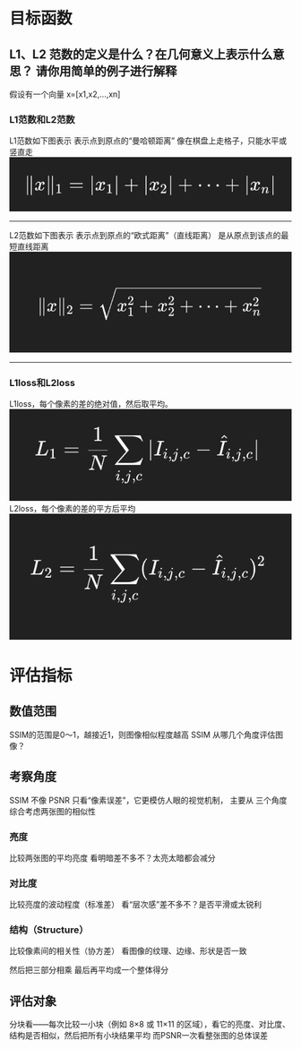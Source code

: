 # 目标函数
## L1、L2 范数的定义是什么？在几何意义上表示什么意思？ 请你用简单的例子进行解释
假设有一个向量 x=[x1​,x2​,…,xn​]
### L1范数和L2范数
L1范数如下图表示
表示点到原点的“曼哈顿距离”
像在棋盘上走格子，只能水平或竖直走
![alt text](<img/截屏2025-10-10 18.20.44.png>) 
***
L2范数如下图表示
表示点到原点的“欧式距离”（直线距离）
是从原点到该点的最短直线距离
![alt text](<img/截屏2025-10-10 18.20.55.png>)
***
### L1loss和L2loss
L1loss，每个像素的差的绝对值，然后取平均。
![alt text](<img/截屏2025-10-10 18.24.12.png>) 
L2loss，每个像素的差的平方后平均
![alt text](<img/截屏2025-10-10 18.24.19.png>)

# 评估指标
## 数值范围
SSIM的范围是0～1，越接近1，则图像相似程度越高
SSIM 从哪几个角度评估图像？
## 考察角度
SSIM 不像 PSNR 只看“像素误差”，它更模仿人眼的视觉机制，
主要从 三个角度综合考虑两张图的相似性
### 亮度
比较两张图的平均亮度
看明暗差不多不？太亮太暗都会减分
### 对比度
比较亮度的波动程度（标准差）
看“层次感”差不多不？是否平滑或太锐利
### 结构（Structure）
比较像素间的相关性（协方差）
看图像的纹理、边缘、形状是否一致

然后把三部分相乘
最后再平均成一个整体得分
## 评估对象
分块看——每次比较一小块（例如 8×8 或 11×11 的区域），看它的亮度、对比度、结构是否相似，然后把所有小块结果平均
而PSNR一次看整张图的总体误差